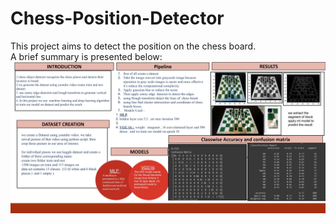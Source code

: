 # Chess-Position-Detector
This project aims to detect the position on the chess board.  
A brief summary is presented below:
![alt text](https://github.com/ChiragJindal21/Chess-Position-Detector/blob/main/Report.jpg)
